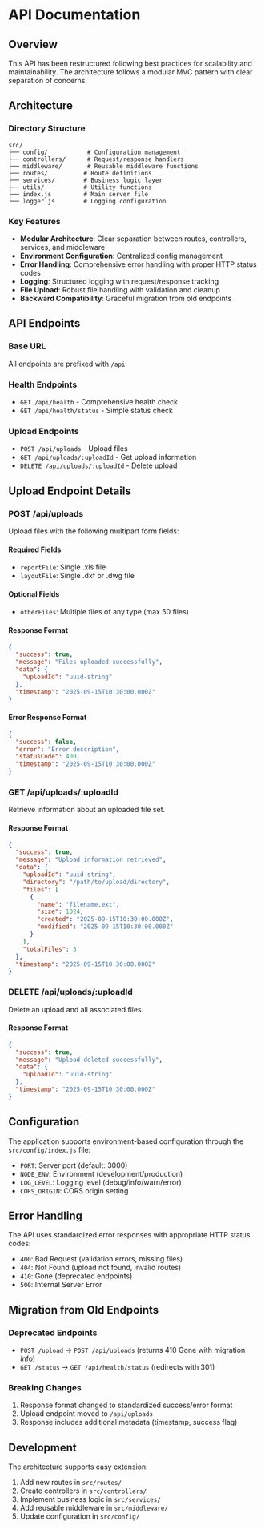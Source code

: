 # API Documentation

## Overview

This API has been restructured following best practices for scalability and maintainability. The architecture follows a modular MVC pattern with clear separation of concerns.

## Architecture

### Directory Structure

```
src/
├── config/           # Configuration management
├── controllers/      # Request/response handlers
├── middleware/       # Reusable middleware functions
├── routes/          # Route definitions
├── services/        # Business logic layer
├── utils/           # Utility functions
├── index.js         # Main server file
└── logger.js        # Logging configuration
```

### Key Features

- **Modular Architecture**: Clear separation between routes, controllers, services, and middleware
- **Environment Configuration**: Centralized config management
- **Error Handling**: Comprehensive error handling with proper HTTP status codes
- **Logging**: Structured logging with request/response tracking
- **File Upload**: Robust file handling with validation and cleanup
- **Backward Compatibility**: Graceful migration from old endpoints

## API Endpoints

### Base URL

All endpoints are prefixed with `/api`

### Health Endpoints

- `GET /api/health` - Comprehensive health check
- `GET /api/health/status` - Simple status check

### Upload Endpoints

- `POST /api/uploads` - Upload files
- `GET /api/uploads/:uploadId` - Get upload information
- `DELETE /api/uploads/:uploadId` - Delete upload

## Upload Endpoint Details

### POST /api/uploads

Upload files with the following multipart form fields:

#### Required Fields

- `reportFile`: Single .xls file
- `layoutFile`: Single .dxf or .dwg file

#### Optional Fields

- `otherFiles`: Multiple files of any type (max 50 files)

#### Response Format

```json
{
  "success": true,
  "message": "Files uploaded successfully",
  "data": {
    "uploadId": "uuid-string"
  },
  "timestamp": "2025-09-15T10:30:00.000Z"
}
```

#### Error Response Format

```json
{
  "success": false,
  "error": "Error description",
  "statusCode": 400,
  "timestamp": "2025-09-15T10:30:00.000Z"
}
```

### GET /api/uploads/:uploadId

Retrieve information about an uploaded file set.

#### Response Format

```json
{
  "success": true,
  "message": "Upload information retrieved",
  "data": {
    "uploadId": "uuid-string",
    "directory": "/path/to/upload/directory",
    "files": [
      {
        "name": "filename.ext",
        "size": 1024,
        "created": "2025-09-15T10:30:00.000Z",
        "modified": "2025-09-15T10:30:00.000Z"
      }
    ],
    "totalFiles": 3
  },
  "timestamp": "2025-09-15T10:30:00.000Z"
}
```

### DELETE /api/uploads/:uploadId

Delete an upload and all associated files.

#### Response Format

```json
{
  "success": true,
  "message": "Upload deleted successfully",
  "data": {
    "uploadId": "uuid-string"
  },
  "timestamp": "2025-09-15T10:30:00.000Z"
}
```

## Configuration

The application supports environment-based configuration through the `src/config/index.js` file:

- `PORT`: Server port (default: 3000)
- `NODE_ENV`: Environment (development/production)
- `LOG_LEVEL`: Logging level (debug/info/warn/error)
- `CORS_ORIGIN`: CORS origin setting

## Error Handling

The API uses standardized error responses with appropriate HTTP status codes:

- `400`: Bad Request (validation errors, missing files)
- `404`: Not Found (upload not found, invalid routes)
- `410`: Gone (deprecated endpoints)
- `500`: Internal Server Error

## Migration from Old Endpoints

### Deprecated Endpoints

- `POST /upload` → `POST /api/uploads` (returns 410 Gone with migration info)
- `GET /status` → `GET /api/health/status` (redirects with 301)

### Breaking Changes

1. Response format changed to standardized success/error format
2. Upload endpoint moved to `/api/uploads`
3. Response includes additional metadata (timestamp, success flag)

## Development

The architecture supports easy extension:

1. Add new routes in `src/routes/`
2. Create controllers in `src/controllers/`
3. Implement business logic in `src/services/`
4. Add reusable middleware in `src/middleware/`
5. Update configuration in `src/config/`
